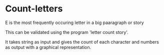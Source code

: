 # Count-letters

E is the most frequently occuring letter in a big paaragraph or story

This can be validated using the program 'letter count story'.

It takes string as input and gives the count of each character and numbers as output with a graphical representation.
